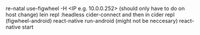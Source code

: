 re-natal use-figwheel -H <IP e.g. 10.0.0.252> (should only have to do on host change)
lein repl :headless
cider-connect and then in cider repl (figwheel-android)
react-native run-android (might not be neccesary)
react-native start
